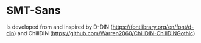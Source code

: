 # SMT-Sans
Is developed from and inspired by D-DIN (https://fontlibrary.org/en/font/d-din) and
ChillDIN (https://github.com/Warren2060/ChillDIN-ChillDINGothic)
